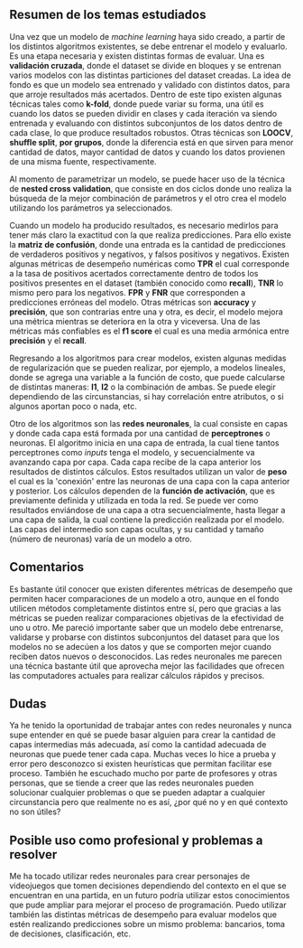 ## Resumen de los temas estudiados
Una vez que un modelo de *machine learning* haya sido creado, a partir de los distintos algoritmos existentes, se debe entrenar el modelo y evaluarlo. Es una etapa necesaria y existen distintas formas de evaluar. Una es **validación cruzada**, donde el dataset se divide en bloques y se entrenan varios modelos con las distintas particiones del dataset creadas. La idea de fondo es que un modelo sea entrenado y validado con distintos datos, para que arroje resultados más acertados. Dentro de este tipo existen algunas técnicas tales como **k-fold**, donde puede variar su forma, una útil es cuando los datos se pueden dividir en clases y cada iteración va siendo entrenada y evaluando con distintos subconjuntos de los datos dentro de cada clase, lo que produce resultados robustos. Otras técnicas son **LOOCV**, **shuffle split**, **por grupos**, donde la diferencia está en que sirven para menor cantidad de datos, mayor cantidad de datos y cuando los datos provienen de una misma fuente, respectivamente. 

Al momento de parametrizar un modelo, se puede hacer uso de  la técnica de **nested cross validation**, que consiste en dos ciclos donde uno realiza la búsqueda de la mejor combinación de parámetros y el otro crea el modelo utilizando los parámetros ya seleccionados.

Cuando un modelo ha producido resultados, es necesario medirlos para tener más claro la exactitud con la que realiza predicciones. Para ello existe la **matriz de confusión**, donde una entrada es la cantidad de predicciones de verdaderos positivos y negativos, y falsos positivos y negativos. Existen algunas métricas de desempeño numéricas como **TPR** el cual corresponde a la tasa de positivos acertados correctamente dentro de todos los positivos presentes en el dataset (también conocido como **recall**), **TNR** lo mismo pero para los negativos. **FPR** y **FNR** que corresponden a predicciones erróneas del modelo. Otras métricas son **accuracy** y **precisión**, que son contrarias entre una y otra, es decir, el modelo mejora una métrica mientras se deteriora en la otra y viceversa. Una de las métricas más confiables es el **f1 score** el cual es una media armónica entre **precisión** y el **recall**.

Regresando a los algoritmos para crear modelos, existen algunas medidas de regularización que se pueden realizar, por ejemplo, a modelos lineales, donde se agrega una variable a la función de costo, que puede calcularse de distintas maneras: **l1**, **l2** o la combinación de ambas. Se puede elegir dependiendo de las circunstancias, si hay correlación entre atributos, o si algunos aportan poco o nada, etc.

Otro de los algoritmos son las **redes neuronales**, la cual consiste en capas y donde cada capa está formada por una cantidad de **perceptrones** o neuronas. El algoritmo inicia en una capa de entrada, la cual tiene tantos perceptrones como *inputs* tenga el modelo, y secuencialmente va avanzando capa por capa. Cada capa recibe de la capa anterior los resultados de distintos cálculos. Estos resultados utilizan un valor de **peso** el cual es la 'conexión' entre las neuronas de una capa con la capa anterior y posterior. Los cálculos dependen de la **función de activación**, que es previamente definida y utilizada en toda la red. Se puede ver como resultados enviándose de una capa a otra secuencialmente, hasta llegar a una capa de salida, la cual contiene la predicción realizada por el modelo. Las capas del intermedio son capas ocultas, y su cantidad y tamaño (número de neuronas) varía de un modelo a  otro.

## Comentarios

Es bastante útil conocer que existen diferentes métricas de desempeño que permiten hacer comparaciones de un modelo a otro, aunque en el fondo utilicen métodos completamente distintos entre sí, pero que gracias a las métricas se pueden realizar comparaciones objetivas de la efectividad de uno u otro. Me pareció importante saber que un modelo debe entrenarse, validarse y probarse con distintos subconjuntos del dataset para que los modelos no se adecúen a los datos y que se comporten mejor cuando reciben datos nuevos o desconocidos. Las redes neuronales me parecen una técnica bastante útil que aprovecha mejor las facilidades que ofrecen las computadores actuales para realizar cálculos rápidos y precisos.

## Dudas

Ya he tenido la oportunidad de trabajar antes con redes neuronales y nunca supe entender en qué se puede basar alguien para crear la cantidad de capas intermedias más adecuada, así como la cantidad adecuada de neuronas que puede tener cada capa. Muchas veces lo hice a prueba y error pero desconozco si existen heurísticas que permitan facilitar ese proceso. También he escuchado mucho por parte de profesores y otras personas, que se tiende a creer que las redes neuronales pueden solucionar cualquier problemas o que se pueden adaptar a cualquier circunstancia  pero que realmente no es así, ¿por qué no y en qué contexto no son útiles?

## Posible uso como profesional y problemas a resolver

Me ha tocado utilizar redes neuronales para crear personajes de videojuegos que tomen decisiones dependiendo del contexto en el que se encuentran en una partida, en un futuro podría utilizar estos conocimientos que pude ampliar para mejorar el proceso de programación. Puedo utilizar también las distintas métricas de desempeño para evaluar modelos que estén realizando predicciones sobre un mismo problema: bancarios, toma de decisiones, clasificación, etc.
